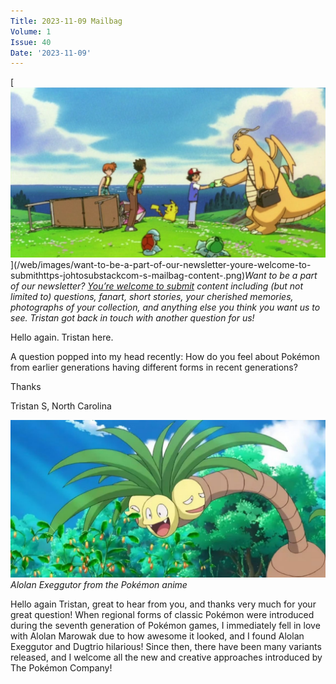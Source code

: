 ```yaml
---
Title: 2023-11-09 Mailbag
Volume: 1
Issue: 40
Date: '2023-11-09'
---
```



[![Want to be a part of our newsletter? [You’re welcome to submit](https://johto.substack.com/s/mailbag) content including (but not limited to) questions, fanart, short stories, your cherished memories, photographs of your collection, and anything else you think you want us to see. Tristan got back in touch with another question for us!](/web/images/want-to-be-a-part-of-our-newsletter-youre-welcome-to-submithttps-johtosubstackcom-s-mailbag-content-.png)](/web/images/want-to-be-a-part-of-our-newsletter-youre-welcome-to-submithttps-johtosubstackcom-s-mailbag-content-.png)*Want to be a part of our newsletter? [You’re welcome to submit](https://johto.substack.com/s/mailbag) content including (but not limited to) questions, fanart, short stories, your cherished memories, photographs of your collection, and anything else you think you want us to see. Tristan got back in touch with another question for us!*



Hello again. Tristan here.

A question popped into my head recently: How do you feel about Pokémon from earlier generations having different forms in recent generations?  

Thanks 

Tristan S, North Carolina



[![Alolan Exeggutor from the Pokémon anime](/web/images/alolan-exeggutor-from-the-pokemon-anime.jpeg)](/web/images/alolan-exeggutor-from-the-pokemon-anime.jpeg)*Alolan Exeggutor from the Pokémon anime*



Hello again Tristan, great to hear from you, and thanks very much for your great question! When regional forms of classic Pokémon were introduced during the seventh generation of Pokémon games, I immediately fell in love with Alolan Marowak due to how awesome it looked, and I found Alolan Exeggutor and Dugtrio hilarious! Since then, there have been many variants released, and I welcome all the new and creative approaches introduced by The Pokémon Company!